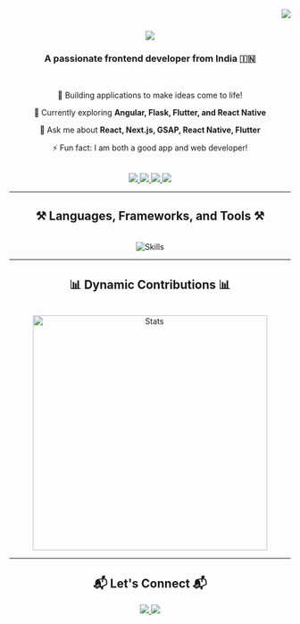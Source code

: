 <img align="right" src="https://visitor-badge.laobi.icu/badge?page_id=ddensingh.ddensingh" />

<h1 align="center">
    <img src="https://readme-typing-svg.herokuapp.com/?font=Righteous&size=40&center=true&vCenter=true&width=600&height=80&duration=4000&lines=Hi+There!+👋;+I'm+Densingh!;+Welcome+to+My+Profile!" />
</h1>

<h3 align="center">A passionate frontend developer from India 🇮🇳</h3>

<br/>

<div align="center">
  <p>🌟 Building applications to make ideas come to life!</p>
  <p>🌱 Currently exploring <strong>Angular, Flask, Flutter, and React Native</strong></p>
  <p>💬 Ask me about <strong>React, Next.js, GSAP, React Native, Flutter</strong></p>
  <p>⚡ Fun fact: I am both a good app and web developer!</p>
</div>

<br/>

<div align="center">
  <a href="mailto:ddensingh19@gmail.com">
    <img src="https://img.shields.io/badge/Gmail-333333?style=for-the-badge&logo=gmail&logoColor=red" />
  </a>
  <a href="https://linkedin.com/in/densingh" target="_blank">
    <img src="https://img.shields.io/badge/LinkedIn-0077B5?style=for-the-badge&logo=linkedin&logoColor=white" />
  </a>
  <a href="https://dens-portfolio.vercel.app/" target="_blank">
     <img src="https://img.shields.io/badge/Portfolio-FF5722?style=for-the-badge&logo=vercel&logoColor=white" />
  </a>
  <a href="https://twitter.com/densingh" target="_blank">
    <img src="https://img.shields.io/badge/Twitter-1DA1F2?style=for-the-badge&logo=twitter&logoColor=white" />
  </a>
</div>

<hr/>

<h2 align="center">⚒️ Languages, Frameworks, and Tools ⚒️</h2>
<br/>
<div align="center">
    <img src="https://skillicons.dev/icons?i=react,angular,vue,nextjs,html,css,bootstrap,tailwind,js,ts,nodejs,express,firebase,mongodb,java,python,flask,git,github,docker,aws,figma,flutter,c,postman,androidstudio,eclipse,vscode,insomnia" alt="Skills" />
</div>

<hr/>

<h2 align="center">📊 Dynamic Contributions 📊</h2>
<br/>
<div align="center">
  <!-- GitHub Readme Stats -->
  <img src="https://github-readme-stats.vercel.app/api?username=Densingh-123&show_icons=true&theme=radical&count_private=true&rank_icon=github&border_radius=10" alt="Stats" width="420"/>
</div>

<hr/>

<h2 align="center">📬 Let's Connect 📬</h2>
<div align="center">
  <a href="https://dens-portfolio.vercel.app/" target="_blank">
     <img src="https://img.shields.io/badge/My%20Portfolio-FF5722?style=for-the-badge&logo=vercel&logoColor=white" />
  </a>

  <a href="mailto:ddensingh18@gmail.com">
    <img src="https://img.shields.io/badge/Email-0078D4?style=for-the-badge&logo=microsoftoutlook&logoColor=white" />
  </a>
</div>
